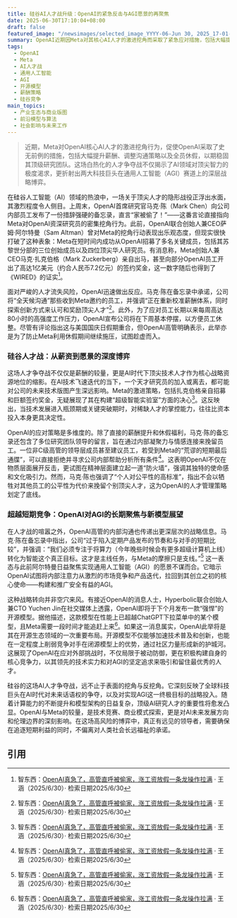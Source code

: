 ```yaml
---
title: 硅谷AI人才战升级：OpenAI的紧急反击与AGI愿景的再聚焦
date: 2025-06-30T17:10:04+08:00
draft: false
featured_image: "/newsimages/selected_image_YYYY-06-Jun 30, 2025_17-01-10-313.jpg"
summary: OpenAI近期因Meta对其核心AI人才的激进挖角而采取了紧急应对措施，包括大幅提高薪酬、加强内部沟通和实施全员休假。这场白热化的人才争夺战凸显了AI时代顶级技术人才作为战略资源的核心地位，也促使OpenAI重申其对通用人工智能（AGI）长期愿景的聚焦，并预示其可能通过发布强大的开源模型来增强竞争力。
tags: 
  - OpenAI
  - Meta
  - AI人才战
  - 通用人工智能
  - AGI
  - 开源模型
  - 薪酬策略
  - 硅谷竞争
main_topics: 
  - 产业生态与商业版图
  - 前沿模型与算法
  - 社会影响与未来工作
---
```


> 近期，Meta对OpenAI核心AI人才的激进挖角行为，促使OpenAI采取了史无前例的措施，包括大幅提升薪酬、调整沟通策略以及全员休假，以期稳固其顶级研究团队。这场白热化的人才争夺战不仅揭示了AI领域对顶尖智力的极度渴求，更折射出两大科技巨头在通用人工智能（AGI）赛道上的深层战略博弈。

在硅谷人工智能（AI）领域的热浪中，一场关于顶尖人才的隐形战役正浮出水面，其激烈程度令人侧目。上周末，OpenAI首席研究官马克·陈（Mark Chen）向公司内部员工发布了一份措辞强硬的备忘录，直言“家被偷了！”——这番言论直接指向Meta对OpenAI资深研究员的密集挖角行为。此前，OpenAI联合创始人兼CEO萨姆·阿尔特曼（Sam Altman）曾对Meta的挖角行动表现出乐观态度，但现实很快打破了这种表象：Meta在短时间内成功从OpenAI招募了多名关键成员，包括其苏黎世分部的三位创始成员以及四位顶尖华人研究员。有消息称，Meta创始人兼CEO马克·扎克伯格（Mark Zuckerberg）亲自出马，甚至向部分OpenAI员工开出了高达1亿美元（约合人民币7.2亿元）的签约奖金，这一数字随后也得到了《WIRED》的证实[^1]。

面对严峻的人才流失风险，OpenAI迅速做出反应。马克·陈在备忘录中承诺，公司将“全天候沟通”那些收到Meta邀约的员工，并强调“正在重新校准薪酬体系，同时探索创新方式来认可和奖励顶尖人才”[^1]。此外，为了应对员工长期以来每周高达80小时的高强度工作压力，OpenAI宣布公司将在下周基本停摆，以方便员工休整。尽管有评论指出这与美国国庆日假期重合，但OpenAI高管明确表示，此举亦是为了防止Meta利用休假期间继续施压，试图趁虚而入。

### 硅谷人才战：从薪资到愿景的深度博弈

这场人才争夺战不仅仅是薪酬的较量，更是AI时代下顶尖技术人才作为核心战略资源地位的缩影。在AI技术飞速迭代的当下，一个天才研究员的加入或离去，都可能对公司的未来技术版图产生深远影响。Meta的激进策略，包括扎克伯格亲自招募和巨额签约奖金，无疑展现了其在构建“超级智能实验室”方面的决心[^1]。这反映出，当技术发展进入瓶颈期或关键突破期时，对稀缺人才的掌控能力，往往比资本投入本身更具决定性。

OpenAI的应对策略是多维度的。除了直接的薪酬提升和休假福利，马克·陈的备忘录还包含了多位研究团队领导的留言，旨在通过内部凝聚力与情感连接来挽留员工。一位非C级高管的领导层成员甚至建议员工，若受到Meta的“荒谬的短期最后通牒”，可以直接拒绝并寻求公司内部帮助分析所有条件[^1]。这表明OpenAI不仅在物质层面展开反击，更试图在精神层面建立起一道“防火墙”，强调其独特的使命感和文化吸引力。然而，马克·陈也强调了“个人对公平性的高标准”，指出不会以牺牲对其他员工的公平性为代价来挽留个别顶尖人才，这为OpenAI的人才管理策略划定了底线。

### 超越短期竞争：OpenAI对AGI的长期聚焦与新模型展望

在人才战的喧嚣之外，OpenAI高管的内部沟通也传递出更深层次的战略信息。马克·陈在备忘录中指出，公司“过于陷入定期产品发布的节奏和与对手的短期比较”，并强调：“我们必须专注于将算力（今年晚些时候会有更多超级计算机上线）转化为智能这个真正目标。这才是主线任务，与Meta的摩擦只是支线。”[^1] 这一表态与此前阿尔特曼日益聚焦实现通用人工智能（AGI）的愿景不谋而合。它暗示OpenAI试图将内部注意力从激烈的市场竞争和产品迭代，拉回到其创立之初的核心使命——构建和推广安全有益的AGI。

这种战略转向并非空穴来风。有接近OpenAI的消息人士，Hyperbolic联合创始人兼CTO Yuchen Jin在社交媒体上透露，OpenAI即将于下个月发布一款“强悍”的开源模型。据他描述，这款模型在性能上已超越ChatGPT下拉菜单中的某个模型，且Meta需要一段时间才能追赶上来[^1]。如果这一消息属实，OpenAI此举将是其在开源生态领域的一次重要布局。开源模型不仅能够加速技术普及和创新，也能在一定程度上削弱竞争对手在闭源模型上的优势，通过社区力量形成新的护城河。这展现了OpenAI在应对外部挑战时，不仅局限于被动防御，更在积极构建自身的核心竞争力，以其领先的技术实力和对AGI的坚定追求来吸引和留住最优秀的人才。

硅谷的这场AI人才争夺战，远不止于表面的挖角与反挖角。它深刻反映了全球科技巨头在AI时代对未来话语权的争夺，以及对实现AGI这一终极目标的战略投入。随着计算能力的不断提升和模型架构的日益复杂，顶级AI研究人才的重要性将愈发凸显。OpenAI与Meta的较量，是技术竞赛、商业模式探索，更是对AI未来发展方向和伦理边界的深刻影响。在这场高风险的博弈中，真正有远见的领导者，需要确保在追逐短期利益的同时，不偏离对人类社会长远福祉的承诺。

## 引用
[^1]: 智东西：[OpenAI真急了，高管直呼被偷家，涨工资放假一条龙操作拉满](https://mp.weixin.qq.com/s/QIAms3aqs6c9fRYLlTGrqg) · 王涵（2025/6/30）· 检索日期2025/6/30
[^2]: 凤凰网科技：[OpenAI真急了！高管直呼被偷家，涨工资放假一条龙操作拉满](https://tech.ifeng.com/c/8kbZF0U7CfL) · (2025/6/30) · 检索日期2025/6/30
[^3]: 新浪科技：[OpenAI真急了！高管直呼被偷家，涨工资放假一条龙操作拉满 - 新浪](https://k.sina.com.cn/article_5952915720_162d24908067022nbg.html?from=tech) · (2025/6/30) · 检索日期2025/6/30
[^4]: 网易新闻：[OpenAI首席执行官警告：不要过度信任人工智能技术 - 网易](https://www.163.com/dy/article/K3AEP8DF051191D6.html) · (2025/6/30) · 检索日期2025/6/30
[^5]: 新浪财经：[刚刚，OpenAI全员放假一周！被Meta高薪连挖8人「偷家」，真麻了](https://finance.sina.com.cn/stock/t/2025-06-30/doc-infcvpnn9965532.shtml) · (2025/6/30) · 检索日期2025/6/30
[^6]: 网易新闻：[OpenAI宣布紧急加薪并全员休假，硅谷人才争夺战白热化 - 网易](https://m.163.com/dy/article/K3AD74NB05119734.html?clickfrom=subscribe) · (2025/6/30) · 检索日期2025/6/30
